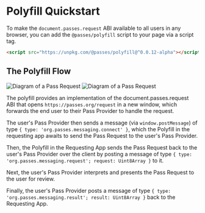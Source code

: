 # Polyfill Quickstart

To make the `document.passes.request` ABI available to all users in any browser, you can add the `@passes/polyfill` script to your page via a script tag.

```html
<script src="https://unpkg.com/@passes/polyfill@^0.0.12-alpha"></script>
```

## The Polyfill Flow

<img src="/diagram_02_light.gif" alt="Diagram of a Pass Request" class="light-mode-only" />
<img src="/diagram_02_dark.gif" alt="Diagram of a Pass Request" class="dark-mode-only" />

The polyfill provides an implementation of the document.passes.request ABI that opens `https://passes.org/request` in a new window, which forwards the end user to their Pass Provider to handle the request.

The user's Pass Provider then sends a message (via `window.postMessage`) of type `{ type: 'org.passes.messaging.connect' }`, which the Polyfill in the requesting app awaits to send the Pass Request to the user's Pass Provider.

Then, the Polyfill in the Requesting App sends the Pass Request back to the user's Pass Provider over the client by posting a message of type `{ type: 'org.passes.messaging.request'; request: Uint8Array }` to it.

Next, the user's Pass Provider interprets and presents the Pass Request to the user for review.

Finally, the user's Pass Provider posts a message of type `{ type: 'org.passes.messaging.result'; result: Uint8Array }` back to the Requesting App.
